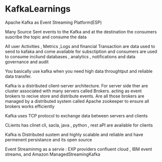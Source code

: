 # KafkaLearnings

Apache Kafka as Event Streaming Platform(ESP)

Many Source Sent events to the Kafka and at the destination the consumers suscribe the topic and consume the data 

All user Activities , Metrics ,Logs and financial Transaction are data used to send to kafaka and come available for subsctiption and consumers
are used to consume incliund databases , analytics , notifications and data governance and audit 

You basically use kafka when you need high data throughtput and reliable data transfer.

Kafka is a distributed client-server architecture. For server side ther are cluster associated with many servers called Brokers. acting as event brokers to recive store and distribute events.
Are all those brokers are managed by a distributed system called Apache zookeeper to ensure all brokers works efficiently 

Kafka uses TCP protocol to exchange data between servers and clients 

CLients has clinet cli, sacla, java , python , rest aPI are available for clients 

Kafka is Distributed sustem and highly scalable and reliable and have permenent persistance and its open source 

Event Streaminmg as a servie : EXP providers confluent cloud , IBM event streams, and Amazon ManagedStreamingKafka


